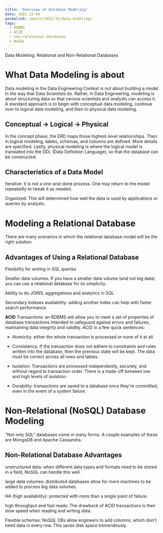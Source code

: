 ```yaml
---
title: 'Overview of Database Modeling'
date: 2021-12-04
permalink: /posts/2021/12/data-modeling/
tags:
  - RDBMS
  - ACID
  - non-relational databases
  - NoSQL
---
```


Data Modeling: Relational and Non-Relational Databases

What Data Modeling is about
======

Data modeling in the Data Engineering Context is not about building a model in the way that Data Scientists do.
Rather, in Data Engineering, modeling is about structuring data so that various scientists and analysts can access it.
A standard approach is to begin with conceptual data modeling, continue over to logical data modeling,
and then to physical data modeling.

Conceptual -> Logical -> Physical
------

In the concept phase, the ERD maps those highest-level relationships. Then in logical modeling,
tables, schemas, and columns are defined. More details are specified. Lastly, physical modeling is where
the logical model is translated into the DDL (Data Definition Language), so that the database can be constructed.

Characteristics of a Data Model
------

Iterative: It is not a one-and-done process. One may return to the model repeatedly to tweak it as needed.

Organized: This will determined how well the data is used by applications or queries by analysts.

Modeling a Relational Database
======

There are many scenarios in which the relational database model will be the right solution.

Advantages of Using a Relational Database
------

Flexibility for writing in SQL queries

Smaller data volumes: If you have a smaller data volume (and not big data) you can use a relational database for its simplicity.

Ability to do JOINS, aggregations and analytics in SQL

Secondary Indexes availability: adding another index can help with faster search performance.

**ACID** Transactions: an RDBMS will allow you to meet a set of properties of database transactions intended to safeguard against errors and failures, maintaining data integrity and validity. ACID in a few quick sentences:

* Atomicity: either the whole transaction is processed or none of it at all.

* Consistency: If the transaction does not adhere to constraints and rules written into the database, then the previous state will be kept. The data must be correct across all rows and tables.

* Isolation: Transactions are processed independently, securely, and without regard to transaction order. There is a trade-off between low and high levels of isolation.

* Durability: transactions are saved to a database once they're committed, even in the event of a system failure.

Non-Relational (NoSQL) Database Modeling
======

"Not only SQL" databases come in many forms. A couple examples of these are MongoDB and Apache Cassandra.

Non-Relational Database Advantages
------

unstructured data: when different data types and formats need to be stored in a field, NoSQL can handle this well.

large data volumes: distributed databases allow for more machines to be added to process big data volumes.

HA (high availability): protected with more than a single point of failure.

high throughput and fast reads: The drawback of ACID transactions is their slow speed when reading and writing data.

Flexible schemas: NoSQL DBs allow engineers to add columns, which don't need data in every row. This saves disk space tremendously.
